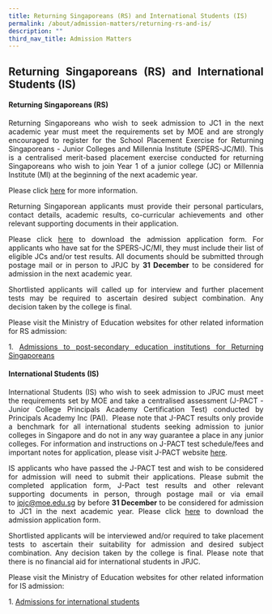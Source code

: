 ```yaml
---
title: Returning Singaporeans (RS) and International Students (IS)
permalink: /about/admission-matters/returning-rs-and-is/
description: ""
third_nav_title: Admission Matters
---
```

<div align="justify">
<h2>Returning Singaporeans (RS) and International Students (IS)</h2>

<h4>Returning Singaporeans (RS)</h4>
<p>Returning Singaporeans who wish to seek admission to JC1 in the next academic year must meet the requirements set by MOE and are strongly encouraged to register for the School Placement Exercise for Returning Singaporeans - Junior Colleges and Millennia Institute (SPERS-JC/MI). This is a centralised merit-based placement exercise conducted for returning Singaporeans who wish to join Year 1 of a junior college (JC) or Millennia Institute (MI) at the beginning of the next academic year.</p>

<p>Please click&nbsp;<a href="https://www.moe.gov.sg/returning-singaporeans">here</a>&nbsp;for more information.</p>

<p>Returning Singaporean applicants must provide their personal particulars, contact details, academic results, co-curricular achievements and other relevant supporting documents in their application.<br>
		

</p><p>Please click&nbsp;<a href="/files%2FAdmission%20Matters%2FReturning%20and%20International/editMediaSettings/jpjc_admission%20application%20form.pdf)">here</a>&nbsp;to download the admission application form.&nbsp;For applicants who have sat for the SPERS-JC/MI, they must include their list of eligible JCs and/or test results. All documents should be submitted through postage mail or in person to JPJC by&nbsp;<strong>31 December</strong>&nbsp;to be considered for admission in the next academic year.</p>

<p>Shortlisted applicants will called up for interview and further placement tests may be required to ascertain desired subject combination. Any decision taken by the college is final.</p>

<p>Please visit the Ministry of Education websites for other related information for RS admission:</p>

<p>1. <a href="https://www.moe.gov.sg/returning-singaporeans/post-secondary">Admissions to post-secondary education institutions for Returning Singaporeans</a></p>

<h4>International Students (IS)</h4>
<p>International Students (IS) who wish to seek admission to JPJC must meet the requirements set by MOE and take a centralised assessment (J-PACT - Junior College Principals Academy Certification Test) conducted by Principals Academy Inc (PAI).&nbsp; Please note that J-PACT results only provide a benchmark for all international students seeking admission to junior colleges in Singapore and do not in any way guarantee a place in any junior colleges. For information and instructions on J-PACT test schedule/fees and important notes for application, please&nbsp;visit J-PACT website <a href="https://www.pact.sg">here</a>.</p>

<p>IS applicants who have passed the J-PACT test and wish to be considered for admission will need to submit their applications.&nbsp;Please submit the completed application form, J-Pact test results and other relevant supporting documents in person, through postage mail or via email to&nbsp;<a href="mailto: jpjc@moe.edu.sg">jpjc@moe.edu.sg</a>&nbsp;by before&nbsp;<strong>31 December</strong>&nbsp;to be considered for admission to JC1 in the next academic year.&nbsp;Please click&nbsp;<a href="https://www.jpjc.moe.edu.sg/files/JPJC_Admission%20Application%20Form.pdf">here</a> to download the admission application form.</p>

<p>Shortlisted applicants will be interviewed and/or required to take placement tests to ascertain their suitability for admission and desired subject combination. Any decision taken by the college is final. Please note that there is no financial aid for international students in JPJC.</p>

<p>Please visit the Ministry of Education websites for other related information for IS admission:</p>

<p>1. <a href="https://www.moe.gov.sg/international-students">Admissions for international students</a></p></div>